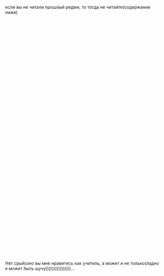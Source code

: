 если вы не читали прошлый редми, то тогда не читайте(содержание ниже)
\
\
\
\
\
\
\
\
\
\
\
\
\
\
\
\
\
\
\
\
\
\
\
\
\
\
\
\
\
\
\
\
\
\
\
\
\
\
\
\
\
\
\
\
\
\
\
\
Нет срьйозно вы мне нравитесь как учитель, а может и не только(ладно я может быть шучу))))))))))))))))...
